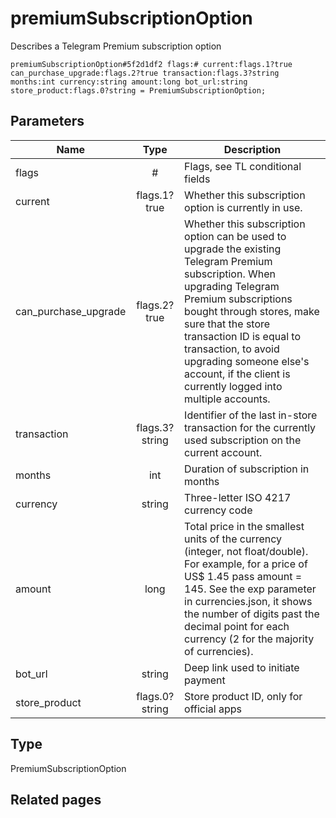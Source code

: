# premiumSubscriptionOption
Describes a Telegram Premium subscription option

```
premiumSubscriptionOption#5f2d1df2 flags:# current:flags.1?true can_purchase_upgrade:flags.2?true transaction:flags.3?string months:int currency:string amount:long bot_url:string store_product:flags.0?string = PremiumSubscriptionOption;
```

## Parameters
| Name | Type | Description |
| ---- | :----: | ----------- |
| flags | # | Flags, see TL conditional fields |
| current | flags.1?true | Whether this subscription option is currently in use. |
| can_purchase_upgrade | flags.2?true | Whether this subscription option can be used to upgrade the existing Telegram Premium subscription. When upgrading Telegram Premium subscriptions bought through stores, make sure that the store transaction ID is equal to transaction, to avoid upgrading someone else's account, if the client is currently logged into multiple accounts. |
| transaction | flags.3?string | Identifier of the last in-store transaction for the currently used subscription on the current account. |
| months | int | Duration of subscription in months |
| currency | string | Three-letter ISO 4217 currency code |
| amount | long | Total price in the smallest units of the currency (integer, not float/double). For example, for a price of US$ 1.45 pass amount = 145. See the exp parameter in currencies.json, it shows the number of digits past the decimal point for each currency (2 for the majority of currencies). |
| bot_url | string | Deep link used to initiate payment |
| store_product | flags.0?string | Store product ID, only for official apps |


## Type
PremiumSubscriptionOption

## Related pages
